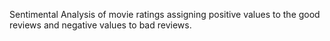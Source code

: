 Sentimental Analysis of movie ratings assigning positive values to the good reviews and negative values to bad reviews.
